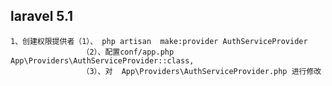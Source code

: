 ## laravel 5.1 
    1、创建权限提供者（1）、 php artisan  make:provider AuthServiceProvider
                    （2）、配置conf/app.php   App\Providers\AuthServiceProvider::class,
                    （3）、对  App\Providers\AuthServiceProvider.php 进行修改
        